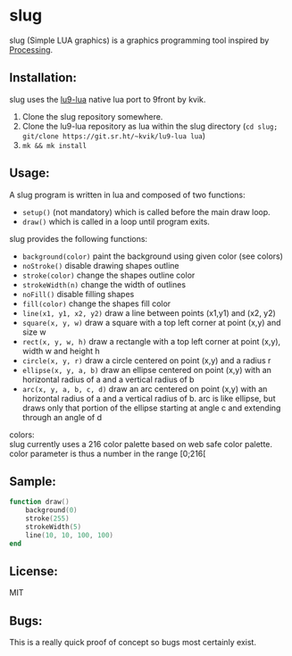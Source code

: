 slug
=====
slug (Simple LUA graphics) is a graphics programming tool inspired by [Processing](https://processing.org).  

Installation:
-------------
slug uses the [lu9-lua](https://git.sr.ht/~kvik/lu9-lua) native lua port to 9front by kvik.  
1) Clone the slug repository somewhere.  
2) Clone the lu9-lua repository as lua within the slug directory (`cd slug; git/clone https://git.sr.ht/~kvik/lu9-lua lua`)
3) `mk && mk install`

Usage:
------
A slug program is written in lua and composed of two functions:
- `setup()` (not mandatory) which is called before the main draw loop.
- `draw()` which is called in a loop until program exits.

slug provides the following functions:
- `background(color)` paint the background using given color (see colors)
- `noStroke()` disable drawing shapes outline
- `stroke(color)` change the shapes outline color
- `strokeWidth(n)` change the width of outlines
- `noFill()` disable filling shapes
- `fill(color)` change the shapes fill color
- `line(x1, y1, x2, y2)` draw a line between points (x1,y1) and (x2, y2)
- `square(x, y, w)` draw a square with a top left corner at point (x,y) and size w
- `rect(x, y, w, h)` draw a rectangle with a top left corner at point (x,y), width w and height h
- `circle(x, y, r)` draw a circle centered on point (x,y) and a radius r
- `ellipse(x, y, a, b)` draw an ellipse centered on point (x,y) with an horizontal radius of a and a vertical radius of b
- `arc(x, y, a, b, c, d)` draw an arc centered on point (x,y) with an horizontal radius of a and a vertical radius of b. arc is like ellipse, but draws only that portion of the ellipse starting at angle c and extending through an angle of d

colors:  
slug currently uses a 216 color palette based on web safe color palette.  
color parameter is thus a number in the range [0;216[

Sample:
-------
```lua
function draw()
	background(0)
	stroke(255)
	strokeWidth(5)
	line(10, 10, 100, 100)
end
```

License:
--------
MIT

Bugs:
-----
This is a really quick proof of concept so bugs most certainly exist.

